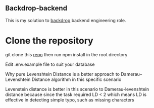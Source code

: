 ## Backdrop-backend

This is my solution to [backdrop](https://backdrop.photo/) backend engineering role.

# Clone the repository

git clone this [repo](https://github.com/jefsamo/backdrop-backend.git) then run npm install in the root directory

Edit .env.example file to suit your database

Why pure Levenshtein Distance is a better approach to Damerau–Levenshtein Distance algorithm in this specific scenario

Levenstein distance is better in this scenario to Damerau-levenshtein distance because since the task required LD < 2 which means  LD is effective in detecting simple typo, such as missing characters
